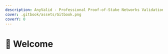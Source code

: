 ```yaml
---
description: AnyValid - Professional Proof-of-Stake Networks Validation Services
cover: .gitbook/assets/Gitbook.png
coverY: 0
---
```


# 👋 Welcome

